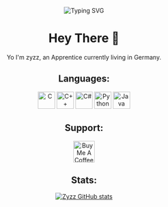 <p align="center">
  <img src="https://readme-typing-svg.demolab.com?font=Fira+Code&pause=1000&color=6007F7&center=true&width=435&lines=Welcome+to+my+Personal+Site" alt="Typing SVG" />
</p>

<h1 align="center">Hey There 👋</h1>
<p align="center">Yo I'm zyzz, an Apprentice currently living in Germany.</p>

<h2 align="center">Languages:</h2>
<p align="center">
  <img src="https://cdn.jsdelivr.net/gh/devicons/devicon/icons/c/c-original.svg" alt="C" height="40" />
  <img src="https://cdn.jsdelivr.net/gh/devicons/devicon/icons/cplusplus/cplusplus-original.svg" alt="C++" height="40" />
  <img src="https://cdn.jsdelivr.net/gh/devicons/devicon/icons/csharp/csharp-original.svg" alt="C#" height="40" />
  <img src="https://cdn.jsdelivr.net/gh/devicons/devicon/icons/python/python-original.svg" alt="Python" height="40" />
  <img src="https://cdn.jsdelivr.net/gh/devicons/devicon/icons/java/java-original.svg" alt="Java" height="40" />
</p>

<h2 align="center">Support:</h2>
<p align="center">
  <a href="https://www.buymeacoffee.com/zyzz1337" target="_blank"><img src="https://cdn.buymeacoffee.com/buttons/v2/default-yellow.png" alt="Buy Me A Coffee" height="50" ></a>
</p>

<h2 align="center">Stats:</h2>
<p align="center">
  <a href="https://github.com/anuraghazra/github-readme-stats">
    <img src="https://github-readme-stats.vercel.app/api?username=zyzz1337" alt="Zyzz GitHub stats">
  </a>
</p>


